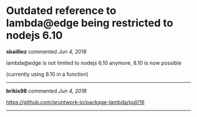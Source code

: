 # Outdated reference to lambda@edge being restricted to nodejs 6.10

**sbailliez** commented *Jun 4, 2018*

lambda@edge is not limited to nodejs 6.10 anymore, 8.10 is now possible

(currently using 8.10 in a function)
<br />
***


**brikis98** commented *Jun 4, 2018*

https://github.com/gruntwork-io/package-lambda/pull/16
***


